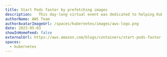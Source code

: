 ```yaml
---
title: Start Pods faster by prefetching images
description:   This day-long virtual event was dedicated to helping Kubernetes practitioners optimize their workloads and reduce their Ops burden. Catch up with recordings of all the sessions here.
authorName: AWS Team
authorAvatarImageUrl: /spaces/kubernetes/images/aws-logo.png
date: 2023-05-03
showInHomeFeed: false
externalUrl: https://aws.amazon.com/blogs/containers/start-pods-faster-by-prefetching-images/
spaces:
  - kubernetes
---
```

